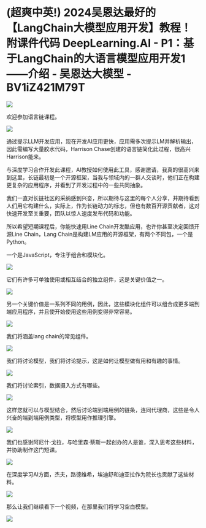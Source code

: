 # (超爽中英!) 2024吴恩达最好的【LangChain大模型应用开发】教程！附课件代码 DeepLearning.AI - P1：基于LangChain的大语言模型应用开发1——介绍 - 吴恩达大模型 - BV1iZ421M79T

![](img/3f1bd41233bf49e869486f95b83a9507_0.png)

欢迎参加语言链课程。

![](img/3f1bd41233bf49e869486f95b83a9507_2.png)

通过提示LLM开发应用，现在开发AI应用更快，应用需多次提示LM并解析输出，因此需编写大量胶水代码，Harrison Chase创建的语言链简化此过程，很高兴Harrison能来。

与深度学习合作开发此课程，AI教授如何使用此工具，感谢邀请，我真的很高兴来到这里，长链最初是一个开源框架，当我与领域内的一群人交谈时，他们正在构建更复杂的应用程序，并看到了开发过程中的一些共同抽象。

我们一直对长链社区的采纳感到兴奋，所以期待与这里的每个人分享，并期待看到人们用它构建什么，实际上，作为长链动力的标志，但也有数百开源贡献者，这对快速开发至关重要，团队以惊人速度发布代码和功能。

所以希望短期课程后，你能快速用Line Chain开发酷应用，也许你甚至决定回馈开源Line Chain，Lang Chain是构建LM应用的开源框架，有两个不同包，一个是Python。

一个是JavaScript，专注于组合和模块化。

![](img/3f1bd41233bf49e869486f95b83a9507_4.png)

它们有许多可单独使用或相互结合的独立组件，这是关键价值之一。

![](img/3f1bd41233bf49e869486f95b83a9507_6.png)

另一个关键价值是一系列不同的用例，因此，这些模块化组件可以组合成更多端到端应用程序，并且使开始使用这些用例变得非常容易。



![](img/3f1bd41233bf49e869486f95b83a9507_8.png)

我们将涵盖lang chain的常见组件。

![](img/3f1bd41233bf49e869486f95b83a9507_10.png)

我们将讨论模型，我们将讨论提示，这是如何让模型做有用和有趣的事情。

![](img/3f1bd41233bf49e869486f95b83a9507_12.png)

我们将讨论索引，数据摄入方式有哪些。

![](img/3f1bd41233bf49e869486f95b83a9507_14.png)

这样您就可以与模型结合，然后讨论端到端用例的链条，连同代理商，这些是令人兴奋的端到端用例类型，将模型用作推理引擎。



![](img/3f1bd41233bf49e869486f95b83a9507_16.png)

我们也感谢阿尼什·戈拉，与哈里森·蔡斯一起创办的人是谁，深入思考这些材料，并协助制作这门短课。

![](img/3f1bd41233bf49e869486f95b83a9507_18.png)

在深度学习AI方面，杰夫，路德维希，埃迪舒和迪亚拉作为院长也贡献了这些材料。

![](img/3f1bd41233bf49e869486f95b83a9507_20.png)

那么让我们继续看下一个视频，在那里我们将学习空白模型。

![](img/3f1bd41233bf49e869486f95b83a9507_22.png)